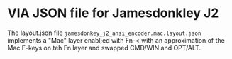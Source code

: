 # VIA JSON file for Jamesdonkley J2

The layout.json file `jamesdonkey_j2_ansi_encoder.mac.layout.json` implements a "Mac" layer enabl;ed with Fn-< with an approximation of the Mac F-keys on teh Fn layer and swapped CMD/WIN and OPT/ALT.
